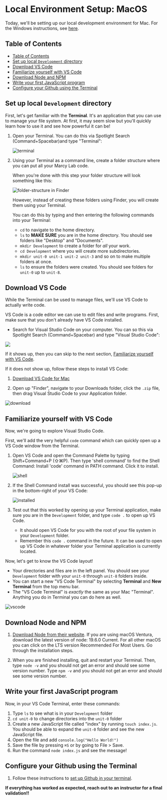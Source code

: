 # Local Environment Setup: MacOS

Today, we'll be setting up our local development environment for Mac. For the Windows instructions, see [here](https://github.com/The-Marcy-Lab-School/local-environment-setup-wsl). 

## Table of Contents
- [Table of Contents](#table-of-contents)
- [Set up local `Development` directory](#set-up-local-development-directory)
- [Download VS Code](#download-vs-code)
- [Familiarize yourself with VS Code](#familiarize-yourself-with-vs-code)
- [Download Node and NPM](#download-node-and-npm)
- [Write your first JavaScript program](#write-your-first-javascript-program)
- [Configure your Github using the Terminal](#configure-your-github-using-the-terminal)

## Set up local `Development` directory

First, let's get familiar with the **Terminal**. It's an application that you can use to manage your file system. At first, it may seem slow but you'll quickly learn how to use it and see how powerful it can be!

1. Open your Terminal. You can do this via Spotlight Search (Command+Spacebar)and type "Terminal":

    ![terminal](./img/terminal.png)

2. Using your Terminal as a command line, create a folder structure where you can put all your Marcy Lab code. 

    When you're done with this step your folder structure will look something like this: 

    ![folder-structure in Finder](./img/folder-structure.png)

    However, instead of creating these folders using Finder, you will create them using your Terminal.

    You can do this by typing and then entering the following commands into your Terminal:
   * `cd` to navigate to the home directory.
   * `ls` to **MAKE SURE** you are in the home directory. You should see folders like "Desktop" and "Documents".
   * `mkdir Development` to create a folder for *all* your work.
   * `cd Development` where you will create more subdirectories.
   * `mkdir unit-0 unit-1 unit-2 unit-3` and so on to make multiple folders at once.
   * `ls` to ensure the folders were created. You should see folders for `unit-0` up to `unit-8`.

## Download VS Code

While the Terminal can be used to manage files, we'll use VS Code to actually write code.

VS Code is a code editor we can use to edit files and write programs. First, make sure that you don't already have VS Code installed. 
- Search for Visual Studio Code on your computer. You can so this via Spotlight Search (Command+Spacebar) and type "Visual Studio Code":

![](./img/vs-code-spotlight.png)

If it shows up, then you can skip to the next section, [Familiarize yourself with VS Code](#familiarize-yourself-with-vs-code).

If it does not show up, follow these steps to install VS Code:

1. [Download VS Code for Mac](https://code.visualstudio.com/download)

2. Open up "Finder", navigate to your Downloads folder, click the `.zip` file, then drag Visual Studio Code to your Application folder.

![download](./img/download.png)

## Familiarize yourself with VS Code
Now, we're going to explore Visual Studio Code.

First, we'll add the very helpful `code` command which can quickly open up a VS Code window from the Terminal.
1. Open VS Code and open the Command Palette by typing Shift+Command+P (⇧⌘P). Then type 'shell command' to find the Shell Command: Install 'code' command in PATH command. Click it to install. 

    ![shell](./img/shell.png)

2. If the Shell Command install was successful, you should see this pop-up in the bottom-right of your VS Code:

    ![installed](./img/installed.png)

3. Test out that this worked by opening up your Terminal application, make sure you are in the `Development` folder, and type `code .` to open up VS Code.

   - It should open VS Code for you with the root of your file system in your `Development` folder. 
   - Remember this `code .` command in the future. It can be used to open up VS Code in whatever folder your Terminal application is currently located.

Now, let's get to know the VS Code layout!
   * Your directories and files are in the left panel. You should see your `Development` folder with your `unit-0` through `unit-8` folders inside.
   * You can start a new "VS Code Terminal" by selecting **Terminal** and **New Terminal** from the top menu bar. 
   * The "VS Code Terminal" is *exactly* the same as your Mac "Terminal". Anything you do in Terminal you can do here as well.

![vscode](./img/vscode.png)

## Download Node and NPM

1. [Download Node from their website](https://nodejs.org/en/). If you are using macOS Ventura, download the latest version of node: 19.6.0 Current. For all other macOS you can click on the LTS version Recommended For Most Users. Go through the installation steps. 

2. When you are finished installing, quit and restart your Terminal. Then, type `node -v` and you should not get an error and should see some version number. Type `npm -v` and you should not get an error and should see some version number.

## Write your first JavaScript program

Now, in your VS Code Terminal, enter these commands:
1. Type `ls` to see what is in your `Development` folder
2. `cd unit-0` to change directories into the `unit-0` folder
3. Create a new JavaScript file called "index" by running `touch index.js`. You should be able to expand the `unit-0` folder and see the new JavaScript file.
4. Open the file and add `console.log("Hello World!")`
5. Save the file by pressing `⌘S` or by going to File > Save.
6. Run the command `node index.js` and see the message!
   
## Configure your Github using the Terminal

1. Follow these instructions to [set up Github in your terminal](./github-setup.md).  

**If everything has worked as expected, reach out to an instructor for a final validation!!**